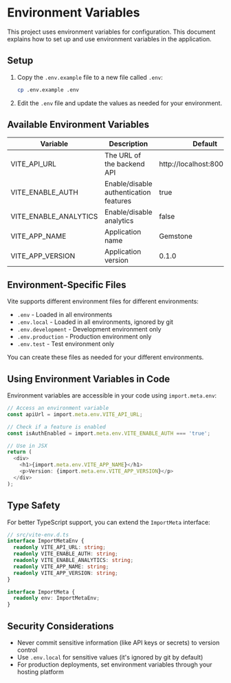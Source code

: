 # Environment Variables

This project uses environment variables for configuration. This document explains how to set up and use environment variables in the application.

## Setup

1. Copy the `.env.example` file to a new file called `.env`:
   ```bash
   cp .env.example .env
   ```

2. Edit the `.env` file and update the values as needed for your environment.

## Available Environment Variables

| Variable | Description | Default |
|----------|-------------|---------|
| VITE_API_URL | The URL of the backend API | http://localhost:8000/api/v1 |
| VITE_ENABLE_AUTH | Enable/disable authentication features | true |
| VITE_ENABLE_ANALYTICS | Enable/disable analytics | false |
| VITE_APP_NAME | Application name | Gemstone |
| VITE_APP_VERSION | Application version | 0.1.0 |

## Environment-Specific Files

Vite supports different environment files for different environments:

- `.env` - Loaded in all environments
- `.env.local` - Loaded in all environments, ignored by git
- `.env.development` - Development environment only
- `.env.production` - Production environment only
- `.env.test` - Test environment only

You can create these files as needed for your different environments.

## Using Environment Variables in Code

Environment variables are accessible in your code using `import.meta.env`:

```typescript
// Access an environment variable
const apiUrl = import.meta.env.VITE_API_URL;

// Check if a feature is enabled
const isAuthEnabled = import.meta.env.VITE_ENABLE_AUTH === 'true';

// Use in JSX
return (
  <div>
    <h1>{import.meta.env.VITE_APP_NAME}</h1>
    <p>Version: {import.meta.env.VITE_APP_VERSION}</p>
  </div>
);
```

## Type Safety

For better TypeScript support, you can extend the `ImportMeta` interface:

```typescript
// src/vite-env.d.ts
interface ImportMetaEnv {
  readonly VITE_API_URL: string;
  readonly VITE_ENABLE_AUTH: string;
  readonly VITE_ENABLE_ANALYTICS: string;
  readonly VITE_APP_NAME: string;
  readonly VITE_APP_VERSION: string;
}

interface ImportMeta {
  readonly env: ImportMetaEnv;
}
```

## Security Considerations

- Never commit sensitive information (like API keys or secrets) to version control
- Use `.env.local` for sensitive values (it's ignored by git by default)
- For production deployments, set environment variables through your hosting platform